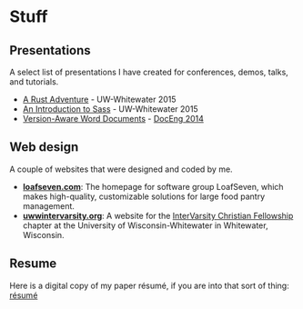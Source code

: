 # Stuff

## Presentations

A select list of presentations I have created for conferences, demos, talks, and tutorials.

- [A Rust Adventure](/presentations/rust-workshop) - UW-Whitewater 2015
- [An Introduction to Sass](/presentations/an-introduction-to-sass) - UW-Whitewater 2015
- [Version-Aware Word Documents](/presentations/version-aware-word-documents) - [DocEng 2014](http://www.doceng2014.org)

## Web design

A couple of websites that were designed and coded by me.

- **[loafseven.com](http://loafseven.com)**: The homepage for software group LoafSeven, which makes high-quality, customizable solutions for large food pantry management.
- **[uwwintervarsity.org](http://uwwintervarsity.org)**: A website for the [InterVarsity Christian Fellowship](http://www.intervarsity.org) chapter at the University of Wisconsin-Whitewater in Whitewater, Wisconsin.

## Resume

Here is a digital copy of my paper résumé, if you are into that sort of thing: [résumé](/content/stephen-coakley-resume.pdf)
